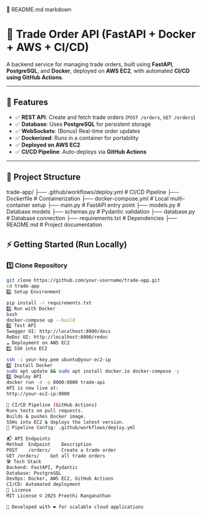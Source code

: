 📌 README.md
markdown

# 🚀 Trade Order API (FastAPI + Docker + AWS + CI/CD)

A backend service for managing trade orders, built using **FastAPI**, **PostgreSQL**, and **Docker**, deployed on **AWS EC2**, with automated **CI/CD using GitHub Actions**.

---

## 📌 Features
- ✅ **REST API**: Create and fetch trade orders (`POST /orders`, `GET /orders`)
- ✅ **Database**: Uses **PostgreSQL** for persistent storage
- ✅ **WebSockets**: (Bonus) Real-time order updates
- ✅ **Dockerized**: Runs in a container for portability
- ✅ **Deployed on AWS EC2**
- ✅ **CI/CD Pipeline**: Auto-deploys via **GitHub Actions**

---

## 📂 Project Structure
trade-app/ ├── .github/workflows/deploy.yml # CI/CD Pipeline ├── Dockerfile # Containerization ├── docker-compose.yml # Local multi-container setup ├── main.py # FastAPI entry point ├── models.py # Database models ├── schemas.py # Pydantic validation ├── database.py # Database connection ├── requirements.txt # Dependencies ├── README.md # Project documentation



## ⚡ Getting Started (Run Locally)

### 1️⃣ **Clone Repository**
```bash
git clone https://github.com/your-username/trade-app.git
cd trade-app
2️⃣ Setup Environment

pip install -r requirements.txt
3️⃣ Run with Docker
bash
docker-compose up --build
4️⃣ Test API
Swagger UI: http://localhost:8000/docs
ReDoc UI: http://localhost:8000/redoc
☁️ Deployment on AWS EC2
1️⃣ SSH into EC2

ssh -i your-key.pem ubuntu@your-ec2-ip
2️⃣ Install Docker
sudo apt update && sudo apt install docker.io docker-compose -y
3️⃣ Deploy API
docker run -d -p 8000:8000 trade-api
API is now live at:
http://your-ec2-ip:8000

🔄 CI/CD Pipeline (GitHub Actions)
Runs tests on pull requests.
Builds & pushes Docker image.
SSHs into EC2 & deploys the latest version.
📌 Pipeline Config: .github/workflows/deploy.yml

📬 API Endpoints
Method	Endpoint	Description
POST	/orders/	Create a trade order
GET	/orders/	Get all trade orders
🛠 Tech Stack
Backend: FastAPI, Pydantic
Database: PostgreSQL
DevOps: Docker, AWS EC2, GitHub Actions
CI/CD: Automated deployment
📜 License
MIT License © 2025 Preethi Ranganathan

🚀 Developed with ❤️ for scalable cloud applications
